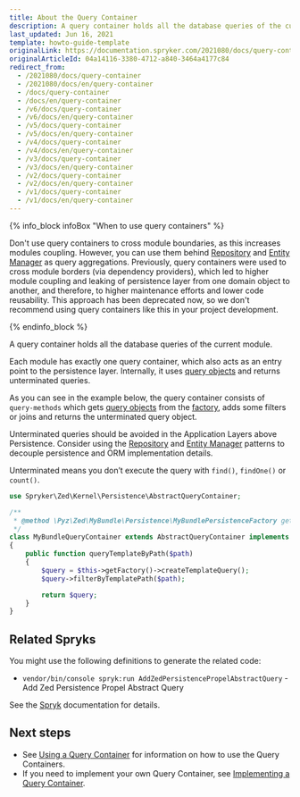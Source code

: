 ```yaml
---
title: About the Query Container
description: A query container holds all the database queries of the current module.
last_updated: Jun 16, 2021
template: howto-guide-template
originalLink: https://documentation.spryker.com/2021080/docs/query-container
originalArticleId: 04a14116-3380-4712-a840-3464a4177c84
redirect_from:
  - /2021080/docs/query-container
  - /2021080/docs/en/query-container
  - /docs/query-container
  - /docs/en/query-container
  - /v6/docs/query-container
  - /v6/docs/en/query-container
  - /v5/docs/query-container
  - /v5/docs/en/query-container
  - /v4/docs/query-container
  - /v4/docs/en/query-container
  - /v3/docs/query-container
  - /v3/docs/en/query-container
  - /v2/docs/query-container
  - /v2/docs/en/query-container
  - /v1/docs/query-container
  - /v1/docs/en/query-container
---
```


{% info_block infoBox "When to use query containers" %}

Don't use query containers to cross module boundaries, as this increases modules coupling. However, you can use them behind [Repository](/docs/scos/dev/back-end-development/zed/persistence-layer/repository.html) and [Entity Manager](/docs/scos/dev/back-end-development/zed/persistence-layer/entity-manager.html) as query aggregations.
Previously, query containers were used to cross module borders (via dependency providers), which led to higher module coupling and leaking of persistence layer from one domain object to another, and therefore, to higher maintenance efforts and lower code reusability. This approach has been deprecated now, so we don't recommend using query containers like this in your project development.

{% endinfo_block %}

A query container holds all the database queries of the current module.

Each module has exactly one query container, which also acts as an entry point to the persistence layer. Internally, it uses [query objects](/docs/scos/dev/back-end-development/zed/persistence-layer/query-objects-creation-and-usage.html) and returns unterminated queries.

As you can see in the example below, the query container consists of `query-methods` which gets [query objects](/docs/scos/dev/back-end-development/zed/persistence-layer/query-objects-creation-and-usage.html) from the [factory](/docs/scos/dev/back-end-development/factory/factory.html), adds some filters or joins and returns the unterminated query object.

Unterminated queries should be avoided in the Application Layers above Persistence. Consider using the [Repository](/docs/scos/dev/back-end-development/zed/persistence-layer/repository.html) and [Entity Manager](/docs/scos/dev/back-end-development/zed/persistence-layer/entity-manager.html) patterns to decouple persistence and ORM implementation details.

Unterminated means you don’t execute the query with `find()`, `findOne()` or `count()`.

```php
use Spryker\Zed\Kernel\Persistence\AbstractQueryContainer;

/**
 * @method \Pyz\Zed\MyBundle\Persistence\MyBundlePersistenceFactory getFactory()
 */
class MyBundleQueryContainer extends AbstractQueryContainer implements MyBundleQueryContainerInterface
{
    public function queryTemplateByPath($path)
    {
        $query = $this->getFactory()->createTemplateQuery();
        $query->filterByTemplatePath($path);

        return $query;
    }
}
```

## Related Spryks

You might use the following definitions to generate the related code:

* `vendor/bin/console spryk:run AddZedPersistencePropelAbstractQuery` - Add Zed Persistence Propel Abstract Query

See the [Spryk](/docs/sdk/dev/spryks/spryks.html) documentation for details.

## Next steps

* See [Using a Query Container](/docs/scos/dev/back-end-development/zed/persistence-layer/query-container/using-a-query-container.html) for information on how to use the Query Containers.
* If you need to implement your own Query Container, see [Implementing a Query Container](/docs/scos/dev/back-end-development/zed/persistence-layer/query-container/implementing-a-query-container.html).
